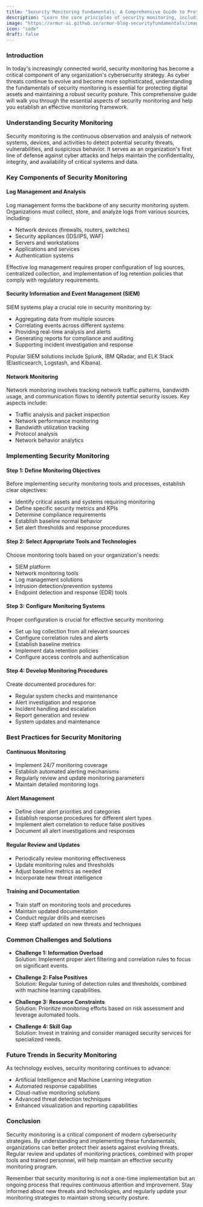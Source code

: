 ```yaml
---
title: "Security Monitoring Fundamentals: A Comprehensive Guide to Protecting Your Digital Assets"
description: "Learn the core principles of security monitoring, including tools, techniques, and best practices to effectively detect and respond to security threats in your organization's infrastructure."
image: "https://armur-ai.github.io/armur-blog-securityfundamentals/images/3.avif"
icon: "code"
draft: false
---
```


### Introduction

In today's increasingly connected world, security monitoring has become a critical component of any organization's cybersecurity strategy. As cyber threats continue to evolve and become more sophisticated, understanding the fundamentals of security monitoring is essential for protecting digital assets and maintaining a robust security posture. This comprehensive guide will walk you through the essential aspects of security monitoring and help you establish an effective monitoring framework.

### Understanding Security Monitoring

Security monitoring is the continuous observation and analysis of network systems, devices, and activities to detect potential security threats, vulnerabilities, and suspicious behavior. It serves as an organization's first line of defense against cyber attacks and helps maintain the confidentiality, integrity, and availability of critical systems and data.

### Key Components of Security Monitoring

#### Log Management and Analysis

Log management forms the backbone of any security monitoring system. Organizations must collect, store, and analyze logs from various sources, including:

- Network devices (firewalls, routers, switches)
- Security appliances (IDS/IPS, WAF)
- Servers and workstations
- Applications and services
- Authentication systems

Effective log management requires proper configuration of log sources, centralized collection, and implementation of log retention policies that comply with regulatory requirements.

#### Security Information and Event Management (SIEM)

SIEM systems play a crucial role in security monitoring by:

- Aggregating data from multiple sources
- Correlating events across different systems
- Providing real-time analysis and alerts
- Generating reports for compliance and auditing
- Supporting incident investigation and response

Popular SIEM solutions include Splunk, IBM QRadar, and ELK Stack (Elasticsearch, Logstash, and Kibana).

#### Network Monitoring

Network monitoring involves tracking network traffic patterns, bandwidth usage, and communication flows to identify potential security issues. Key aspects include:

- Traffic analysis and packet inspection
- Network performance monitoring
- Bandwidth utilization tracking
- Protocol analysis
- Network behavior analytics

### Implementing Security Monitoring

#### Step 1: Define Monitoring Objectives

Before implementing security monitoring tools and processes, establish clear objectives:

- Identify critical assets and systems requiring monitoring
- Define specific security metrics and KPIs
- Determine compliance requirements
- Establish baseline normal behavior
- Set alert thresholds and response procedures

#### Step 2: Select Appropriate Tools and Technologies

Choose monitoring tools based on your organization's needs:

- SIEM platform
- Network monitoring tools
- Log management solutions
- Intrusion detection/prevention systems
- Endpoint detection and response (EDR) tools

#### Step 3: Configure Monitoring Systems

Proper configuration is crucial for effective security monitoring:

- Set up log collection from all relevant sources
- Configure correlation rules and alerts
- Establish baseline metrics
- Implement data retention policies
- Configure access controls and authentication

#### Step 4: Develop Monitoring Procedures

Create documented procedures for:

- Regular system checks and maintenance
- Alert investigation and response
- Incident handling and escalation
- Report generation and review
- System updates and maintenance

### Best Practices for Security Monitoring

#### Continuous Monitoring

- Implement 24/7 monitoring coverage
- Establish automated alerting mechanisms
- Regularly review and update monitoring parameters
- Maintain detailed monitoring logs

#### Alert Management

- Define clear alert priorities and categories
- Establish response procedures for different alert types
- Implement alert correlation to reduce false positives
- Document all alert investigations and responses

#### Regular Review and Updates

- Periodically review monitoring effectiveness
- Update monitoring rules and thresholds
- Adjust baseline metrics as needed
- Incorporate new threat intelligence

#### Training and Documentation

- Train staff on monitoring tools and procedures
- Maintain updated documentation
- Conduct regular drills and exercises
- Keep staff updated on new threats and techniques

### Common Challenges and Solutions

- **Challenge 1: Information Overload**  
  Solution: Implement proper alert filtering and correlation rules to focus on significant events.

- **Challenge 2: False Positives**  
  Solution: Regular tuning of detection rules and thresholds, combined with machine learning capabilities.

- **Challenge 3: Resource Constraints**  
  Solution: Prioritize monitoring efforts based on risk assessment and leverage automated tools.

- **Challenge 4: Skill Gap**  
  Solution: Invest in training and consider managed security services for specialized needs.

### Future Trends in Security Monitoring

As technology evolves, security monitoring continues to advance:

- Artificial Intelligence and Machine Learning integration
- Automated response capabilities
- Cloud-native monitoring solutions
- Advanced threat detection techniques
- Enhanced visualization and reporting capabilities

### Conclusion

Security monitoring is a critical component of modern cybersecurity strategies. By understanding and implementing these fundamentals, organizations can better protect their assets against evolving threats. Regular review and updates of monitoring practices, combined with proper tools and trained personnel, will help maintain an effective security monitoring program.

Remember that security monitoring is not a one-time implementation but an ongoing process that requires continuous attention and improvement. Stay informed about new threats and technologies, and regularly update your monitoring strategies to maintain strong security posture.